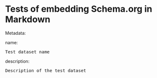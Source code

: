 # Tests of embedding Schema.org in Markdown

Metadata:
<div itemscope itemtype="http://schema.org/Dataset">
  name: <pre itemprop="name">Test dataset name</pre>
  description: <pre itemprop="description">Description of the test dataset</pre>
</div>
